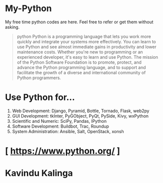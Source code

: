 # My-Python
My free time python codes are here. Feel free to refer or get them without asking.

> python
Python is a programming language that lets you work more quickly and integrate your systems more effectively.
You can learn to use Python and see almost immediate gains in productivity and lower maintenance costs.
Whether you're new to programming or an experienced developer, it's easy to learn and use Python.
The mission of the Python Software Foundation is to promote, protect, and advance the Python programming language, and to support and facilitate the growth of a diverse and international community of Python programmers.

# Use Python for…
1. Web Development: Django, Pyramid, Bottle, Tornado, Flask, web2py
2. GUI Development: tkInter, PyGObject, PyQt, PySide, Kivy, wxPython
3. Scientific and Numeric: SciPy, Pandas, IPython
4. Software Development: Buildbot, Trac, Roundup
5. System Administration: Ansible, Salt, OpenStack, xonsh

# [ https://www.python.org/ ]



# Kavindu Kalinga
